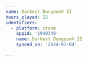 ```yaml
---
name: Darkest Dungeon® II
hours_played: 22
identifiers:
  - platform: steam
    appid: '1940340'
    name: Darkest Dungeon® II
    synced_on: '2024-07-04'

---
```


